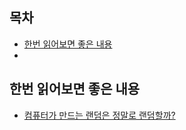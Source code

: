 
## 목차
* [한번 읽어보면 좋은 내용](#한번-읽어보면-좋은-내용)
* 


## 한번 읽어보면 좋은 내용
* [컴퓨터가 만드는 랜덤은 정말로 랜덤할까?](https://evan-moon.github.io/2019/07/14/what-is-random/)

